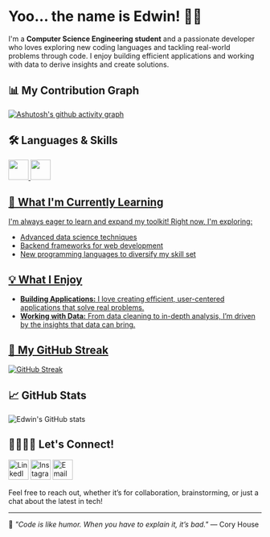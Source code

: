 # Yoo... the name is Edwin! 👋🏼

I'm a **Computer Science Engineering student** and a passionate developer who loves exploring new coding languages and tackling real-world problems through code. I enjoy building efficient applications and working with data to derive insights and create solutions.


## 📊 My Contribution Graph
[![Ashutosh's github activity graph](https://github-readme-activity-graph.vercel.app/graph?username=edwingeorgeshaji&theme=tokyo-night)](https://github.com/edwingeorgeshaji)



## 🛠️ Languages & Skills
<a href="https://github.com/edwingeorgeshaji"> <img src="https://cdn.jsdelivr.net/gh/devicons/devicon/icons/python/python-original.svg" width="40" height="40"/><a href="https://github.com/edwingeorgeshaji"> <img src="https://cdn.jsdelivr.net/gh/devicons/devicon/icons/cplusplus/cplusplus-original.svg" width="40" height="40"/>

## 🌱 What I'm Currently Learning
I'm always eager to learn and expand my toolkit! Right now, I'm exploring:
- Advanced data science techniques
- Backend frameworks for web development
- New programming languages to diversify my skill set

## 💡 What I Enjoy
- **Building Applications:** I love creating efficient, user-centered applications that solve real problems.
- **Working with Data:** From data cleaning to in-depth analysis, I’m driven by the insights that data can bring.

## 🐍 My GitHub Streak
[![GitHub Streak](https://streak-stats.demolab.com/?user=edwingeorgeshaji&theme=radical)](https://git.io/streak-stats)

## 📈 GitHub Stats
![Edwin's GitHub stats](https://github-readme-stats.vercel.app/api?username=edwingeorgeshaji&show_icons=true&theme=radical)

## 🫱🏼‍🫲🏼 Let's Connect!
<a href="https://www.linkedin.com/in/edwingeorgeshaji">
  <img src="https://img.icons8.com/fluency/48/000000/linkedin.png" alt="LinkedIn" width="40" height="40"/></a> <a href="https://www.instagram.com/edwin_george_shaji"><img src="https://img.icons8.com/fluency/48/000000/instagram-new.png" alt="Instagram" width="40" height="40"/></a> <a href="https://mail.google.com/mail/?view=cm&fs=1&to=edwingeorgeshajipadiyanickal@gmail.com"><img src="https://img.icons8.com/fluency/48/000000/gmail.png" alt="Email" width="40" height="40"/></a>

Feel free to reach out, whether it’s for collaboration, brainstorming, or just a chat about the latest in tech!

---
🌟 *"Code is like humor. When you have to explain it, it’s bad."* — Cory House
